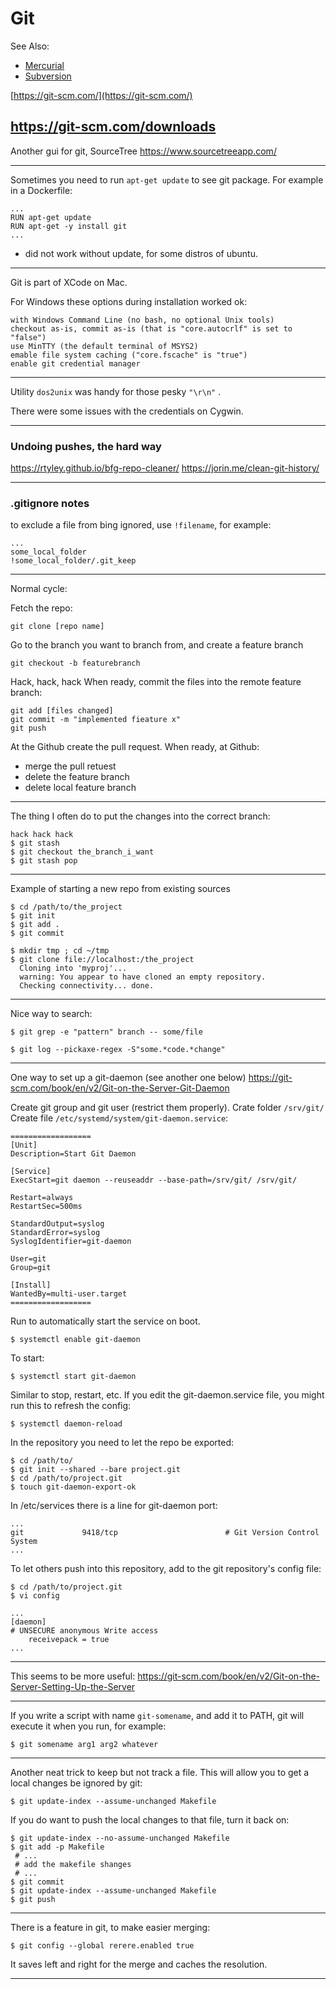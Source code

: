 
# Git

See Also:
 - [Mercurial](Mercurial.md)
 - [Subversion](Subversion.md)


[https://git-scm.com/](https://git-scm.com/)

https://git-scm.com/downloads
---

Another gui for git, SourceTree
https://www.sourcetreeapp.com/

---

Sometimes you need to run ```apt-get update``` to see git package. For example in a Dockerfile:

    ...
    RUN apt-get update
    RUN apt-get -y install git
    ...
    
- did not work without update, for some distros of ubuntu.

---

Git is part of XCode on Mac.

For Windows these options during installation worked ok:

    with Windows Command Line (no bash, no optional Unix tools)
    checkout as-is, commit as-is (that is "core.autocrlf" is set to "false")
    use MinTTY (the default terminal of MSYS2)
    emable file system caching ("core.fscache" is "true")
    enable git credential manager

---

Utility ```dos2unix``` was handy for those pesky ```"\r\n"``` .

There were some issues with the credentials on Cygwin.

---

### Undoing pushes, the hard way

https://rtyley.github.io/bfg-repo-cleaner/
https://jorin.me/clean-git-history/

---

### .gitignore notes

to exclude a file from bing ignored, use ```!filename```, for example:

    ...
    some_local_folder
    !some_local_folder/.git_keep

---

Normal cycle:

Fetch the repo:

    git clone [repo name]
    
Go to the branch you want to branch from, and create a feature branch
    
    git checkout -b featurebranch
    
Hack, hack, hack
When ready, commit the files into the remote feature branch:

    git add [files changed]
    git commit -m "implemented fieature x"
    git push

At the Github create the pull request.
When ready, at Github:
 - merge the pull retuest
 - delete the feature branch
 - delete local feature branch
    
---

The thing I often do to put the changes into the correct branch:

    hack hack hack
    $ git stash
    $ git checkout the_branch_i_want
    $ git stash pop
    
---

Example of starting a new repo from existing sources
           
    $ cd /path/to/the_project
    $ git init     
    $ git add .    
    $ git commit       

    $ mkdir tmp ; cd ~/tmp
    $ git clone file://localhost:/the_project
      Cloning into 'myproj'...
      warning: You appear to have cloned an empty repository.
      Checking connectivity... done.

---

Nice way to search:

    $ git grep -e "pattern" branch -- some/file

    $ git log --pickaxe-regex -S"some.*code.*change"
    
---

One way to set up a git-daemon (see another one below)
https://git-scm.com/book/en/v2/Git-on-the-Server-Git-Daemon

Create git group and git user (restrict them properly).
Crate folder ```/srv/git/```
Create file ```/etc/systemd/system/git-daemon.service```:

    ==================
    [Unit]
    Description=Start Git Daemon
    
    [Service]
    ExecStart=git daemon --reuseaddr --base-path=/srv/git/ /srv/git/
    
    Restart=always
    RestartSec=500ms
    
    StandardOutput=syslog
    StandardError=syslog
    SyslogIdentifier=git-daemon
    
    User=git
    Group=git
    
    [Install]
    WantedBy=multi-user.target
    ==================
    
Run to automatically start the service on boot.
   
    $ systemctl enable git-daemon

To start:
    
    $ systemctl start git-daemon

Similar to stop, restart, etc.
If you edit the git-daemon.service file, you might run this to refresh the config:

    $ systemctl daemon-reload

In the repository you need to let the repo be exported:

    $ cd /path/to/
    $ git init --shared --bare project.git
    $ cd /path/to/project.git
    $ touch git-daemon-export-ok

In /etc/services there is a line for git-daemon port:

```
...
git             9418/tcp                        # Git Version Control System
...
```

To let others push into this repository, add to the git repository's config file:

    $ cd /path/to/project.git
    $ vi config
    
    ...
    [daemon]
    # UNSECURE anonymous Write access
        receivepack = true
    ...

---

This seems to be more useful:
https://git-scm.com/book/en/v2/Git-on-the-Server-Setting-Up-the-Server





---

If you write a script with name ```git-somename```, and add it to PATH, git will execute it when you run, for example:

    $ git somename arg1 arg2 whatever

---

Another neat trick to keep but not track a file. This will allow you to
get a local changes be ignored by git:

    $ git update-index --assume-unchanged Makefile

If you do want to push the local changes to that file, turn it back on:

    $ git update-index --no-assume-unchanged Makefile
    $ git add -p Makefile
     # ...
     # add the makefile shanges
     # ...
    $ git commit
    $ git update-index --assume-unchanged Makefile
    $ git push

---

There is a feature in git, to make easier merging:

    $ git config --global rerere.enabled true

It saves left and right for the merge and caches the resolution.

---